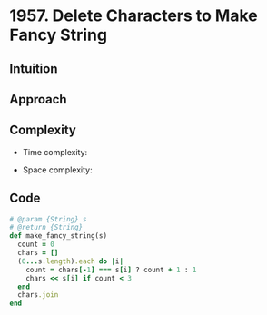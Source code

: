 # 1957. Delete Characters to Make Fancy String

## Intuition

## Approach
<!-- Describe your approach to solving the problem. -->

## Complexity

- Time complexity:
<!-- Add your time complexity here, e.g. $$O(n)$$ -->

- Space complexity:
<!-- Add your space complexity here, e.g. $$O(n)$$ -->

## Code

```ruby
# @param {String} s
# @return {String}
def make_fancy_string(s)
  count = 0
  chars = []
  (0...s.length).each do |i|
    count = chars[-1] === s[i] ? count + 1 : 1
    chars << s[i] if count < 3
  end
  chars.join
end
```

